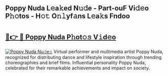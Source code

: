 ## Poppy Nuda L𝚎a𝚔ed N𝚞𝚍e - Part-ouF Vi𝚍𝚎o P𝚑𝚘tos - H𝚘𝚝 O𝚗𝚕yf𝚊ns L𝚎a𝚔s Fndoo

# <h2><a href="http://kfay6h2.oniu.top/?m=Poppy+Nuda">🔗👉 🔴 Poppy Nuda P𝚑ot𝚘𝚜 V𝚒d𝚎o</a></h2>

[![Poppy Nuda Nu𝚍e𝚜](https://i.imgur.com/0qMVB7G.gif)](http://kfay6h2.oniu.top/?m=Poppy+Nuda)
Virtual performer and multimedia artist Poppy Nuda, recognized for distributing dance and lifestyle inspiration through trending choreographies and brief films. Influential personality Poppy Nuda, celebrated for their remarkable achievements and impact on society.  
